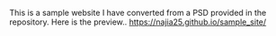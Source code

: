This is a sample website I have converted from a PSD provided in the repository. Here is the preview.. https://najia25.github.io/sample_site/
